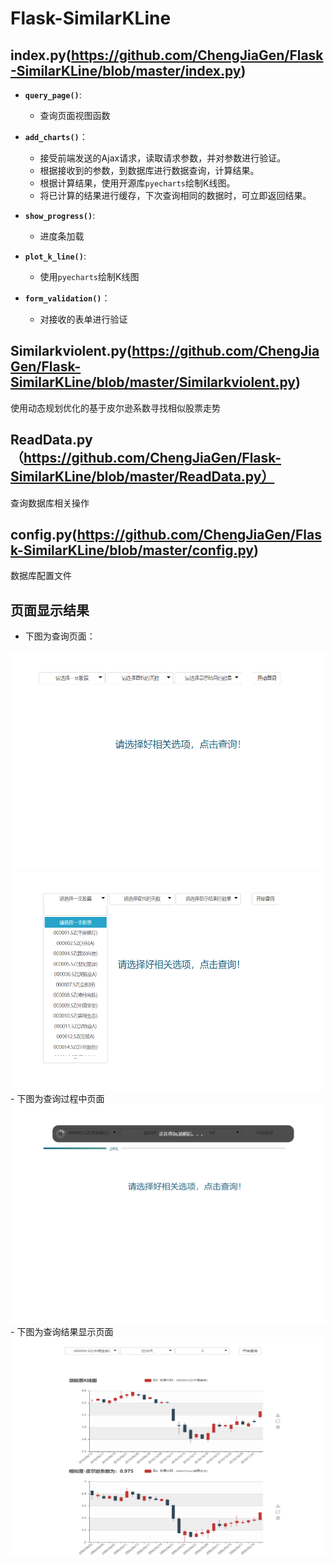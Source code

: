 # Flask-SimilarKLine

## index.py(https://github.com/ChengJiaGen/Flask-SimilarKLine/blob/master/index.py)
- **`query_page()`**:
  + 查询页面视图函数
  
- **`add_charts()`**：
  + 接受前端发送的Ajax请求，读取请求参数，并对参数进行验证。
  + 根据接收到的参数，到数据库进行数据查询，计算结果。
  + 根据计算结果，使用开源库`pyecharts`绘制K线图。
  + 将已计算的结果进行缓存，下次查询相同的数据时，可立即返回结果。
  
- **`show_progress()`**:
  + 进度条加载
  
- **`plot_k_line()`**:
  + 使用`pyecharts`绘制K线图
  
- **`form_validation()`**：
  + 对接收的表单进行验证
  
## Similarkviolent.py(https://github.com/ChengJiaGen/Flask-SimilarKLine/blob/master/Similarkviolent.py)
  使用动态规划优化的基于皮尔逊系数寻找相似股票走势
  
## ReadData.py（https://github.com/ChengJiaGen/Flask-SimilarKLine/blob/master/ReadData.py）
  查询数据库相关操作
  
## config.py(https://github.com/ChengJiaGen/Flask-SimilarKLine/blob/master/config.py)
  数据库配置文件
  
## 页面显示结果
- 下图为查询页面：
<div align=center><img src="https://github.com/ChengJiaGen/Flask-SimilarKLine/blob/master/result_img/start_page.png" width="700" height="350"/></div>
<div align=center><img src="https://github.com/ChengJiaGen/Flask-SimilarKLine/blob/master/result_img/select-page.png" width="700" height="350"/></div>
- 下图为查询过程中页面
  <div align=center><img src="https://github.com/ChengJiaGen/Flask-SimilarKLine/blob/master/result_img/proress-page.png" width="700" height="350"/></div>
- 下图为查询结果显示页面
 <div align=center><img src="https://github.com/ChengJiaGen/Flask-SimilarKLine/blob/master/result_img/result-page.png" width="700" height="350"/></div>


  
